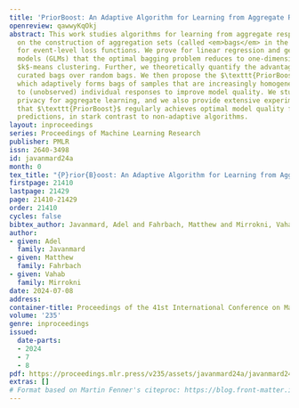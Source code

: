 ```yaml
---
title: 'PriorBoost: An Adaptive Algorithm for Learning from Aggregate Responses'
openreview: qawwyKqOkj
abstract: This work studies algorithms for learning from aggregate responses. We focus
  on the construction of aggregation sets (called <em>bags</em> in the literature)
  for event-level loss functions. We prove for linear regression and generalized linear
  models (GLMs) that the optimal bagging problem reduces to one-dimensional size-constrained
  $k$-means clustering. Further, we theoretically quantify the advantage of using
  curated bags over random bags. We then propose the $\texttt{PriorBoost}$ algorithm,
  which adaptively forms bags of samples that are increasingly homogeneous with respect
  to (unobserved) individual responses to improve model quality. We study label differential
  privacy for aggregate learning, and we also provide extensive experiments showing
  that $\texttt{PriorBoost}$ regularly achieves optimal model quality for event-level
  predictions, in stark contrast to non-adaptive algorithms.
layout: inproceedings
series: Proceedings of Machine Learning Research
publisher: PMLR
issn: 2640-3498
id: javanmard24a
month: 0
tex_title: "{P}rior{B}oost: An Adaptive Algorithm for Learning from Aggregate Responses"
firstpage: 21410
lastpage: 21429
page: 21410-21429
order: 21410
cycles: false
bibtex_author: Javanmard, Adel and Fahrbach, Matthew and Mirrokni, Vahab
author:
- given: Adel
  family: Javanmard
- given: Matthew
  family: Fahrbach
- given: Vahab
  family: Mirrokni
date: 2024-07-08
address:
container-title: Proceedings of the 41st International Conference on Machine Learning
volume: '235'
genre: inproceedings
issued:
  date-parts:
  - 2024
  - 7
  - 8
pdf: https://proceedings.mlr.press/v235/assets/javanmard24a/javanmard24a.pdf
extras: []
# Format based on Martin Fenner's citeproc: https://blog.front-matter.io/posts/citeproc-yaml-for-bibliographies/
---
```

